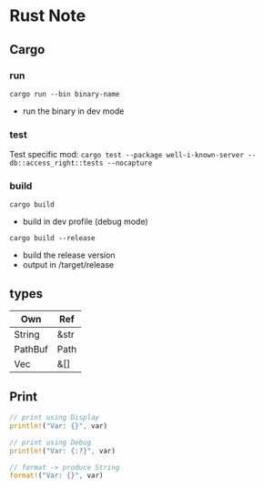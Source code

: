 # Rust Note
## Cargo
### run
`cargo run --bin binary-name`
- run the binary in dev mode

### test
Test specific mod:
`cargo test --package well-i-known-server -- db::access_right::tests --nocapture`

### build
`cargo build`
- build in dev profile (debug mode)

`cargo build --release`
- build the release version
- output in /target/release

## types
| Own     | Ref  |
| ------- | ---- |
| String  | &str |
| PathBuf | Path |
| Vec     | &[]  |

## Print
```rust
// print using Display
println!("Var: {}", var)

// print using Debug
println!("Var: {:?}", var)

// format -> produce String
format!("Var: {}", var)
```
